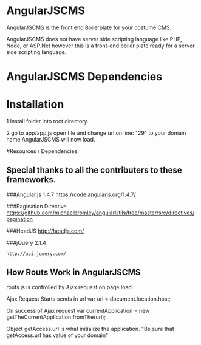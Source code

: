 # AngularJSCMS
AngularJSCMS is the front end Boilerplate for your costume CMS.

AngularJSCMS does not have server side scripting language like PHP, Node, or ASP.Net however this is a front-end boiler plate ready for a server side scripting language.  

# AngularJSCMS Dependencies 



# Installation 

1 Install folder into root directory.

2 go to app/app.js open file and change url on line: "29" to your domain name
AngularJSCMS will now load.



#Resources / Dependencies.
## Special thanks to all the contributers to these frameworks.

###Angular.js 1.4.7
	https://code.angularjs.org/1.4.7/


###Pagination Directive
	https://github.com/michaelbromley/angularUtils/tree/master/src/directives/pagination

###HeadJS
	http://headjs.com/

###jQuery 2.1.4

	http://api.jquery.com/


## How Routs Work in AngularJSCMS	
	
routs.js is controlled by Ajax request on page load

Ajax Request Starts  sends in url 
	var url = document.location.host;

On success of Ajax request 
	var currentApplication = new getTheCurrentApplication.fromThe(url); 
 
 Object getAccess.url is what initialize the application.
 "Be sure that getAccess.url has value of your domain"


